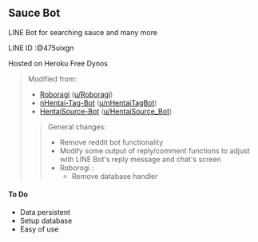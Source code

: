 ## Sauce Bot

LINE Bot for searching sauce and many more

LINE ID :@475uixgn

Hosted on Heroku Free Dynos

> Modified from:
> - [Roboragi](https://github.com/Nihilate/Roboragi) ([u/Roboragi](https://reddit.com/user/Roboragi))
> - [nHentai-Tag-Bot](https://github.com/TheVexedGerman/nHentai-Tag-Bot) ([u/nHentaiTagBot](https://reddit.com/user/nHentaiTagBot))
> - [HentaiSource-Bot](https://github.com/TheVexedGerman/hsauce_bot) ([u/HentaiSource_Bot](https://www.reddit.com/user/HentaiSource_Bot))
>> General changes:
>> - Remove reddit bot functionality
>> - Modify some output of reply/comment functions to adjust with LINE Bot's reply message and chat's screen
>> - Roborogi :
>>    - Remove database handler

#### To Do

- Data persistent
- Setup database
- Easy of use

